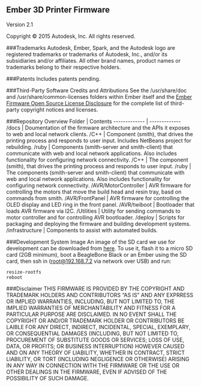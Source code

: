 ## Ember 3D Printer FirmwareVersion 2.1Copyright © 2015 Autodesk, Inc. All rights reserved.###TrademarksAutodesk, Ember, Spark, and the Autodesk logo are registered trademarks or trademarks of Autodesk, Inc., and/or its subsidiaries and/or affiliates.All other brand names, product names or trademarks belong to their respective holders.###PatentsIncludes patents pending.
###Third-Party Software Credits and AttributionsSee the /usr/share/doc and /usr/share/common-licenses folders within Ember itself and the [Ember Firmware Open Source License Disclosure](https://s3.amazonaws.com/printer-firmware/OpenSourceLicenseDisclosure.pdf) for the complete list of third-party copyright notices and licenses.

###Repository Overview
Folder  | Contents
------------- | -------------
/docs  | Doumentation of the firmware architecture and the APIs it exposes to web and local network clients. 
/C++ | Component (smith), that drives the printing process and responds to user input.  Includes NetBeans project for rebuilding.
/ruby | Components (smith-server and smith-client) that communicate with web and local network applications.  Also includes functionality for configuring network connectivity.
/C++ | The component (smith), that drives the printing process and responds to user input.
/ruby | The components (smith-server and smith-client) that communicate with web and local network applications. Also includes functionality for configuring network connectivity.
/AVR/MotorController | AVR firmware for controlling the motors that move the build head and resin tray, basd on commands from smith.
/AVR/FrontPanel | AVR firmware for controlling the OLED display and LED ring in the front panel.
/AVR/twiboot | Bootloader that loads AVR firmware via I2C.
/Utilities | Utility for sending commands to motor controller and for controlling AVR bootloader.
/deploy | Scripts for packaging and deploying the firmware and building development systems.
/infrastructure | Components to assist with automated builds.

###Development System Image
An image of the SD card we use for development can be downloaded from [here](http://printer-firmware.s3-website-us-east-1.amazonaws.com/development_image).  To use it, flash it to a micro SD card (2GB minimum), boot a BeagleBone Black or an Ember using the SD card, then ssh in (root@192.168.7.2 via network over USB) and run:

```
resize-rootfs
reboot
```

###Disclaimer
THIS FIRMWARE IS PROVIDED BY THE COPYRIGHT AND TRADEMARK HOLDERS AND CONTRIBUTORS “AS IS” AND ANY EXPRRESS OR IMPLIED WARRANTIES, INCLUDING, BUT NOT LIMITED TO, THE IMPLIED WARRANTIES OF MERCHANTABILITY AND FITNESS FOR A PARTICULAR PURPOSE ARE DISCLAIMED. IN NO EVENT SHALL THE COPYRIGHT OR AND/OR TRADEMARK HOLDER OR CONTRIBUTORS BE LAIBLE FOR ANY DIRECT, INDIRECT, INCIDENTAL, SPECIAL, EXEMPLARY, OR CONSEQUENTIAL DAMAGES (INCLUDING, BUT NOT LIMITED TO, PROCUREMENT OF SUBSTITUTE GOODS OR SERVICES; LOSS OF USE, DATA, OR PROFITS; OR BUSINESS INTERRUPTION) HOWEVER CAUSED AND ON ANY THEORY OF LIABILITY, WHETHER IN CONTRACT, STRICT LIABILITY, OR TORT (INCLUDING NEGLIGENCE OR OTHERWISE) ARISING IN ANY WAY IN CONNECTION WITH THE FIRMWARE OR THE USE OR OTHER DEALINGS IN THE FIRMWARE, EVEN IF ADVISED OF THE POSSIBILITY OF SUCH DAMAGE.
 
